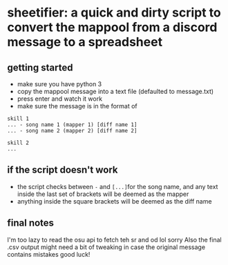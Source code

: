 # sheetifier: a quick and dirty script to convert the mappool from a discord message to a spreadsheet

## getting started
* make sure you have python 3
* copy the mappool message into a text file (defaulted to message.txt)
* press enter and watch it work
* make sure the message is in the format of
```
skill 1
... - song name 1 (mapper 1) [diff name 1]
... - song name 2 (mapper 2) [diff name 2]

skill 2
...

```

## if the script doesn't work
* the script checks between ` - ` and `[...]`for the song name, and any text inside the last set of brackets will be deemed as the mapper
* anything inside the square brackets will be deemed as the diff name

## final notes
I'm too lazy to read the osu api to fetch teh sr and od lol sorry
Also the final .csv output might need a bit of tweaking in case the original message contains mistakes
good luck!
